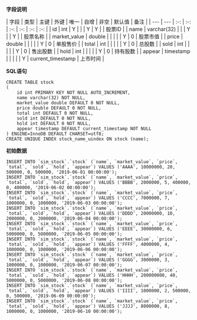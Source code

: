 **字段说明**

| 字段 | 类型 | 主键 | 外键 | 唯一 | 自增 | 非空 | 默认值 | 备注 |
| --- | --- | :-: | :-: | :-: | :-: | :-: | :-: |
| id | int | Y |   |   | Y | Y |  | 股票ID |
| name | varchar(32) |   |   | Y |   | Y |   | 股票名称 |
| market_value | double |   |   |   |   | Y | 0 | 股票市值 |
| price | double |   |   |   |   | Y | 0 | 单股售价 |
| total | int |   |   |   |   | Y | 0 | 总股数 |
| sold | int |   |   |   |   | Y | 0 | 售出股数 |
| hold | int |   |   |   |   | Y | 0 | 持有股数 |
| appear | timestamp |   |   |   |   | Y | current_timestamp | 上市时间 |

**SQL语句**

```
CREATE TABLE stock
(
    id int PRIMARY KEY NOT NULL AUTO_INCREMENT,
    name varchar(32) NOT NULL,
    market_value double DEFAULT 0 NOT NULL,
    price double DEFAULT 0 NOT NULL,
    total int DEFAULT 0 NOT NULL,
    sold int DEFAULT 0 NOT NULL,
    hold int DEFAULT 0 NOT NULL,
    appear timestamp DEFAULT current_timestamp NOT NULL
) ENGINE=InnoDB DEFAULT CHARSET=utf8;
CREATE UNIQUE INDEX stock_name_uindex ON stock (name);
```

**初始数据**

```
INSERT INTO `sim_stock`.`stock` (`name`, `market_value`, `price`, `total`, `sold`, `hold`, `appear`) VALUES ('AAAA', 10000000, 20, 500000, 0, 500000, '2019-06-01 00:00:00');
INSERT INTO `sim_stock`.`stock` (`name`, `market_value`, `price`, `total`, `sold`, `hold`, `appear`) VALUES ('BBBB', 2000000, 5, 400000, 0, 400000, '2019-06-02 00:00:00');
INSERT INTO `sim_stock`.`stock` (`name`, `market_value`, `price`, `total`, `sold`, `hold`, `appear`) VALUES ('CCCC', 7000000, 7, 1000000, 0, 1000000, '2019-06-03 00:00:00');
INSERT INTO `sim_stock`.`stock` (`name`, `market_value`, `price`, `total`, `sold`, `hold`, `appear`) VALUES ('DDDD', 20000000, 10, 2000000, 0, 2000000, '2019-06-04 00:00:00');
INSERT INTO `sim_stock`.`stock` (`name`, `market_value`, `price`, `total`, `sold`, `hold`, `appear`) VALUES ('EEEE', 30000000, 6, 5000000, 0, 5000000, '2019-06-05 00:00:00');
INSERT INTO `sim_stock`.`stock` (`name`, `market_value`, `price`, `total`, `sold`, `hold`, `appear`) VALUES ('FFFF', 4000000, 4, 1000000, 0, 1000000, '2019-06-06 00:00:00');
INSERT INTO `sim_stock`.`stock` (`name`, `market_value`, `price`, `total`, `sold`, `hold`, `appear`) VALUES ('GGGG', 3000000, 3, 1000000, 0, 1000000, '2019-06-07 00:00:00');
INSERT INTO `sim_stock`.`stock` (`name`, `market_value`, `price`, `total`, `sold`, `hold`, `appear`) VALUES ('HHHH', 200000000, 40, 5000000, 0, 5000000, '2019-06-08 00:00:00');
INSERT INTO `sim_stock`.`stock` (`name`, `market_value`, `price`, `total`, `sold`, `hold`, `appear`) VALUES ('IIII', 1000000, 2, 500000, 0, 500000, '2019-06-09 00:00:00');
INSERT INTO `sim_stock`.`stock` (`name`, `market_value`, `price`, `total`, `sold`, `hold`, `appear`) VALUES ('JJJJ', 8000000, 8, 1000000, 0, 1000000, '2019-06-10 00:00:00');
```
